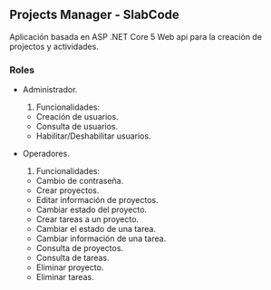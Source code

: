 ## Projects Manager - SlabCode

Aplicación basada en ASP .NET Core 5 Web api para la creación de projectos y actividades. 

### Roles

  - Administrador.
    1. Funcionalidades:
      - Creación de usuarios.
      - Consulta de usuarios.
      - Habilitar/Deshabilitar usuarios.
      
  - Operadores.
    1. Funcionalidades:
      - Cambio de contraseña.
      - Crear proyectos.
      - Editar información de proyectos.
      - Cambiar estado del proyecto.
      - Crear tareas a un proyecto.
      - Cambiar el estado de una tarea.
      - Cambiar información de una tarea.
      - Consulta de proyectos.
      - Consulta de tareas.
      - Eliminar proyecto.
      - Eliminar tareas.
